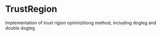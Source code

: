 # TrustRegion
Implementation of trust rigion optimizitiong method, including dogleg and double dogleg
